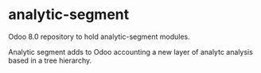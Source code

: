 # analytic-segment

Odoo 8.0 repository to hold analytic-segment modules.

Analytic segment adds to Odoo accounting a new layer of analytc analysis based in a tree hierarchy.
